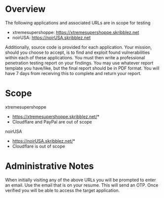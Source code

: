 # Overview
The following applications and associated URLs are in scope for testing
- xtremesupershoppe: https://xtremesupershoppe.skribblez.net
- noirUSA: https://noirUSA.skribblez.net

Additionally, source code is provided for each application. Your mission, should you choose to accept, is to find and exploit found vulnerabilities within each of these applications. You must then write a professional penetration testing report on your findings. You may use whatever report template you have/like, but the final report should be in PDF format. You will have 7 days from receiving this to complete and return your report. 

# Scope

xtremesupershoppe
- https://xtremesupershoppe.skribblez.net/*
- Cloudflare and PayPal are out of scope

noirUSA
- https://noirUSA.skribblez.net/*
- Cloudflare is out of scope

# Administrative Notes
When initially visiting any of the above URLs you will be prompted to enter an email. Use the email that is on your resume. This will send an OTP. Once verified you will be able to access the target application. 
